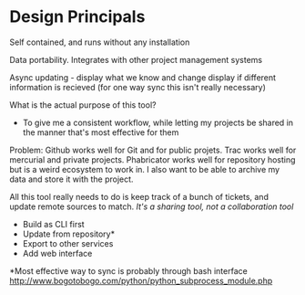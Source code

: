 Design Principals
=================

Self contained, and runs without any installation 

Data portability. Integrates with other project management systems

Async updating - display what we know and change display if different information is recieved (for one way sync this isn't really necessary)


What is the actual purpose of this tool?
- To give me a consistent workflow, while letting my projects be shared in the manner that's most effective for them

Problem: Github works well for Git and for public projets. Trac works well for mercurial and private projects. Phabricator works well for repository hosting but is a weird ecosystem to work in. I also want to be able to archive my data and store it with the project.

All this tool really needs to do is keep track of a bunch of tickets, and update remote sources to match. *It's a sharing tool, not a collaboration tool*

- Build as CLI first
- Update from repository*
- Export to other services
- Add web interface 



*Most effective way to sync is probably through bash interface <http://www.bogotobogo.com/python/python_subprocess_module.php>

